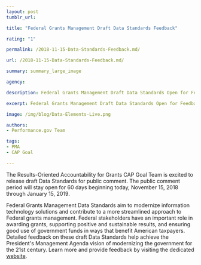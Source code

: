 ```yaml
---
layout: post
tumblr_url:

title: "Federal Grants Management Draft Data Standards Feedback"

rating: "1" 

permalink: /2018-11-15-Data-Standards-Feedback.md/

url: /2018-11-15-Data-Standards-Feedback.md/

summary: summary_large_image

agency:

description: Federal Grants Management Draft Data Standards Open for Feedback

excerpt: Federal Grants Management Draft Data Standards Open for Feedback

image: /img/blog/Data-Elements-Live.png

authors:
- Performance.gov Team

tags:
- PMA
- CAP Goal

---
```


The Results-Oriented Accountability for Grants CAP Goal Team is excited to release draft Data Standards for public comment. The public comment period will stay open for 60 days beginning today, November 15, 2018 through January 15, 2019. 

Federal Grants Management Data Standards aim to modernize information technology solutions and contribute to a more streamlined approach to Federal grants management. Federal stakeholders have an important role in awarding grants, supporting positive and sustainable results, and ensuring good use of government funds in ways that benefit American taxpayers. Detailed feedback on these draft Data Standards help achieve the President's Management Agenda vision of modernizing the government for the 21st century. Learn more and provide feedback by visiting the dedicated [website](https://grantsfeedback.cfo.gov/). 
